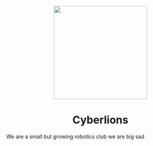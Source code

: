 <p align="center"><img src="https://github.com/Cybertron79/DinnoNuggies/blob/main/Cyberlions.png?raw=true" height="250"></p>

<h1 align="center">Cyberlions</h1>

We are a small but growing robotics club
we are big sad

